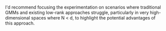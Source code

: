 I'd recommend focusing the experimentation on scenarios where traditional GMMs and existing low-rank approaches struggle, particularly in very high-dimensional spaces where N < d, to highlight the potential advantages of this approach.

